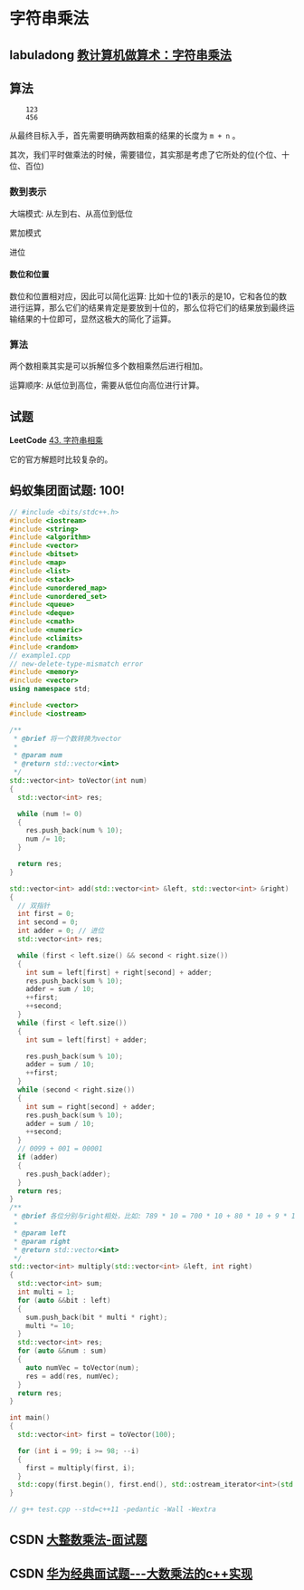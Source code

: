 # 字符串乘法



## labuladong [教计算机做算术：字符串乘法](https://mp.weixin.qq.com/s?__biz=MzAxODQxMDM0Mw==&mid=2247484466&idx=1&sn=0281340cc1f41230e4512e905b9d27dd&scene=21#wechat_redirect)



## 算法

```
    123
    456

```

从最终目标入手，首先需要明确两数相乘的结果的长度为 `m + n` 。

其次，我们平时做乘法的时候，需要错位，其实那是考虑了它所处的位(个位、十位、百位)





### 数到表示

大端模式: 从左到右、从高位到低位

累加模式

进位

#### 数位和位置

数位和位置相对应，因此可以简化运算: 比如十位的1表示的是10，它和各位的数进行运算，那么它们的结果肯定是要放到十位的，那么位将它们的结果放到最终运输结果的十位即可，显然这极大的简化了运算。

### 算法

两个数相乘其实是可以拆解位多个数相乘然后进行相加。

运算顺序: 从低位到高位，需要从低位向高位进行计算。

## 试题

**LeetCode** [43. 字符串相乘](https://leetcode.cn/problems/multiply-strings/)

它的官方解题时比较复杂的。



## 蚂蚁集团面试题: 100!

```c++
// #include <bits/stdc++.h>
#include <iostream>
#include <string>
#include <algorithm>
#include <vector>
#include <bitset>
#include <map>
#include <list>
#include <stack>
#include <unordered_map>
#include <unordered_set>
#include <queue>
#include <deque>
#include <cmath>
#include <numeric>
#include <climits>
#include <random>
// example1.cpp
// new-delete-type-mismatch error
#include <memory>
#include <vector>
using namespace std;

#include <vector>
#include <iostream>

/**
 * @brief 将一个数转换为vector
 *
 * @param num
 * @return std::vector<int>
 */
std::vector<int> toVector(int num)
{
  std::vector<int> res;

  while (num != 0)
  {
    res.push_back(num % 10);
    num /= 10;
  }

  return res;
}

std::vector<int> add(std::vector<int> &left, std::vector<int> &right)
{
  // 双指针
  int first = 0;
  int second = 0;
  int adder = 0; // 进位
  std::vector<int> res;

  while (first < left.size() && second < right.size())
  {
    int sum = left[first] + right[second] + adder;
    res.push_back(sum % 10);
    adder = sum / 10;
    ++first;
    ++second;
  }
  while (first < left.size())
  {
    int sum = left[first] + adder;

    res.push_back(sum % 10);
    adder = sum / 10;
    ++first;
  }
  while (second < right.size())
  {
    int sum = right[second] + adder;
    res.push_back(sum % 10);
    adder = sum / 10;
    ++second;
  }
  // 0099 + 001 = 00001
  if (adder)
  {
    res.push_back(adder);
  }
  return res;
}
/**
 * @brief 各位分别与right相处，比如: 789 * 10 = 700 * 10 + 80 * 10 + 9 * 10
 *
 * @param left
 * @param right
 * @return std::vector<int>
 */
std::vector<int> multiply(std::vector<int> &left, int right)
{
  std::vector<int> sum;
  int multi = 1;
  for (auto &&bit : left)
  {
    sum.push_back(bit * multi * right);
    multi *= 10;
  }
  std::vector<int> res;
  for (auto &&num : sum)
  {
    auto numVec = toVector(num);
    res = add(res, numVec);
  }
  return res;
}

int main()
{
  std::vector<int> first = toVector(100);

  for (int i = 99; i >= 98; --i)
  {
    first = multiply(first, i);
  }
  std::copy(first.begin(), first.end(), std::ostream_iterator<int>(std::cout, " "));
}

// g++ test.cpp --std=c++11 -pedantic -Wall -Wextra

```





## CSDN [大整数乘法-面试题](https://blog.csdn.net/weixin_42804808/article/details/109724408)



## CSDN [华为经典面试题---大数乘法的c++实现](https://blog.csdn.net/LucasDove/article/details/50728508)

